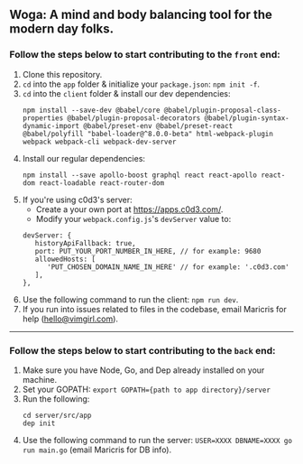 ## Woga: A mind and body balancing tool for the modern day folks. ##

### Follow the steps below to start contributing to the `front` end: ###
1. Clone this repository.
2. `cd` into the `app` folder & initialize your `package.json`: `npm init -f`.
3. `cd` into the `client` folder & install our dev dependencies: 
   ```
   npm install --save-dev @babel/core @babel/plugin-proposal-class-properties @babel/plugin-proposal-decorators @babel/plugin-syntax-dynamic-import @babel/preset-env @babel/preset-react @babel/polyfill "babel-loader@^8.0.0-beta" html-webpack-plugin webpack webpack-cli webpack-dev-server
   ```
4. Install our regular dependencies: 
   ```
   npm install --save apollo-boost graphql react react-apollo react-dom react-loadable react-router-dom
   ```
5. If you're using c0d3's server: 
   * Create a your own port at https://apps.c0d3.com/.
   * Modify your `webpack.config.js`'s `devServer` value to:
   ```
   devServer: {
      historyApiFallback: true,
      port: PUT_YOUR_PORT_NUMBER_IN_HERE, // for example: 9680
      allowedHosts: [
         'PUT_CHOSEN_DOMAIN_NAME_IN_HERE' // for example: '.c0d3.com'
      ],
   },
   ```
6. Use the following command to run the client: `npm run dev`.
7. If you run into issues related to files in the codebase, email Maricris for help (hello@vimgirl.com).
----
### Follow the steps below to start contributing to the `back` end: ###
1. Make sure you have Node, Go, and Dep already installed on your machine.
2. Set your GOPATH: `export GOPATH={path to app directory}/server`
3. Run the following:
   ```
   cd server/src/app
   dep init
   ```
4. Use the following command to run the server: `USER=XXXX DBNAME=XXXX go run main.go` (email Maricris for DB info).
